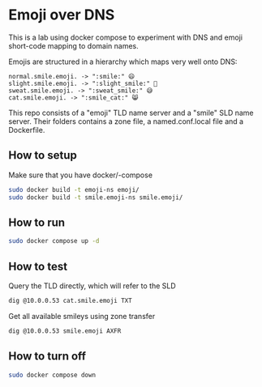 # Emoji over DNS

This is a lab using docker compose to experiment with DNS and emoji short-code mapping to domain names.

Emojis are structured in a hierarchy which maps very well onto DNS:
```
normal.smile.emoji. -> ":smile:" 😄
slight.smile.emoji. -> ":slight_smile:" 🙂
sweat.smile.emoji. -> ":sweat_smile:" 😅
cat.smile.emoji. -> ":smile_cat:" 😸
```

This repo consists of a "emoji" TLD name server and a "smile" SLD name server.
Their folders contains a zone file, a named.conf.local file and a Dockerfile.

## How to setup
Make sure that you have docker/-compose
```sh
sudo docker build -t emoji-ns emoji/
sudo docker build -t smile.emoji-ns smile.emoji/
```

## How to run
```sh
sudo docker compose up -d
```

## How to test
Query the TLD directly, which will refer to the SLD
```sh
dig @10.0.0.53 cat.smile.emoji TXT
```

Get all available smileys using zone transfer
```sh
dig @10.0.0.53 smile.emoji AXFR
```

## How to turn off
```sh
sudo docker compose down
```

